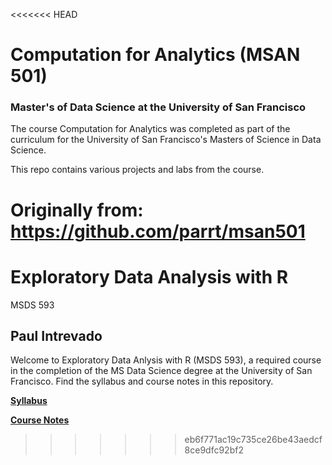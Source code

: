 <<<<<<< HEAD
# Computation for Analytics (MSAN 501)
### Master's of Data Science at the University of San Francisco

The course Computation for Analytics was completed as part of the curriculum for the University of San Francisco's Masters of Science in Data Science.

This repo contains various projects and labs from the course.

Originally from: https://github.com/parrt/msan501
=======
# Exploratory Data Analysis with R
MSDS 593

## Paul Intrevado

Welcome to Exploratory Data Anlysis with R (MSDS 593), a required course in the completion of the MS Data Science degree at the University of San Francisco. Find the syllabus and course notes in this repository.

[**Syllabus**](https://github.com/paulintrevado/msan593/blob/master/syllabus.pdf)

[**Course Notes**](https://github.com/paulintrevado/Exploratory-Data-Analysis-with-R/blob/master/msds593_summer2018.pdf)
>>>>>>> eb6f771ac19c735ce26be43aedcf8ce9dfc92bf2
